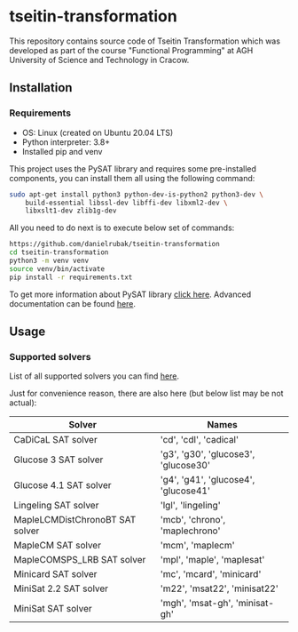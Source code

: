 # tseitin-transformation

This repository contains source code of Tseitin Transformation which was developed as part of the course "Functional Programming" at AGH University of Science and Technology in Cracow.

## Installation

### Requirements

- OS: Linux (created on Ubuntu 20.04 LTS)
- Python interpreter: 3.8+
- Installed pip and venv

This project uses the PySAT library and requires some pre-installed components, you can install them all using the following command:

```bash
sudo apt-get install python3 python-dev-is-python2 python3-dev \
    build-essential libssl-dev libffi-dev libxml2-dev \
    libxslt1-dev zlib1g-dev
```

All you need to do next is to execute below set of commands:

```bash
https://github.com/danielrubak/tseitin-transformation
cd tseitin-transformation
python3 -m venv venv
source venv/bin/activate
pip install -r requirements.txt
```

To get more information about PySAT library [click here](https://github.com/pysathq/pysat). Advanced documentation can be found [here](https://pysathq.github.io/docs/html/api/solvers.html).

## Usage

### Supported solvers

List of all supported solvers you can find [here](https://pysathq.github.io/docs/html/api/solvers.html).

Just for convenience reason, there are also here (but below list may be not actual):

| Solver                          | Names                                |
| ------------------------------- | ------------------------------------ |
| CaDiCaL SAT solver              | 'cd', 'cdl', 'cadical'               |
| Glucose 3 SAT solver            | 'g3', 'g30', 'glucose3', 'glucose30' |
| Glucose 4.1 SAT solver          | 'g4', 'g41', 'glucose4', 'glucose41' |
| Lingeling SAT solver            | 'lgl', 'lingeling'                   |
| MapleLCMDistChronoBT SAT solver | 'mcb', 'chrono', 'maplechrono'       |
| MapleCM SAT solver              | 'mcm', 'maplecm'                     |
| MapleCOMSPS_LRB SAT solver      | 'mpl', 'maple', 'maplesat'           |
| Minicard SAT solver             | 'mc', 'mcard', 'minicard'            |
| MiniSat 2.2 SAT solver          | 'm22', 'msat22', 'minisat22'         |
| MiniSat SAT solver              | 'mgh', 'msat-gh', 'minisat-gh'       |
